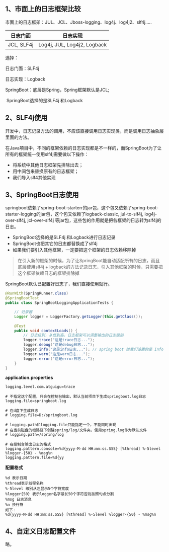## 1、市面上的日志框架比较

市面上的日志框架：JUL、JCL、Jboss-logging、log4j、log4j2、slf4j.....

| 日志门面   | 日志实现                    |
| ---------- | --------------------------- |
| JCL, SLF4j | Log4j, JUL, Log4j2, Logback |

选择：

日志门面：SLF4j

日志实现：Logback

SpringBoot：底层是Spring，Spring框架默认是JCL;

​	SpringBoot选择的是SLF4j 和Logback

## 2、SLF4j使用

​	开发中，日志记录方法的调用，不应该直接调用日志实现类，而是调用日志抽象层里面的方法。

在Java项目中，不同的框架依赖的日志实现都是不一样的，而SpringBoot为了让所有的框架统一使用slf4j需要做以下操作：

* 将系统中其他日志框架先排除出去；
* 用中间包来替换原有的日志框架；
* 我们导入slf4其他实现

## 3、SpringBoot日志使用

​	springboot依赖了spring-boot-starterr的jar包，这个包又依赖了spring-boot-starter-logging的jar包，这个包又依赖了logback-classic, jul-to-slf4j, log4j-over-slf4j, jcl-over-slf4j 等jar包，这些包的作用就是把各框架的日志转为slf4j的日志。

* SpringBoot选择的是SLF4j 和Logback进行日志记录
* SpringBoot也把其它的日志都替换成了slf4j
* 如果我们要引入其他框架，一定要把这个框架的日志依赖移除掉

> 在引入新的框架的时候，为了让SpringBoot能自动适配所有的日志，而且底层使用slf4j + logback的方法记录日志，引入其他框架的时候，只需要把这个框架依赖日志的框架排除掉

SpringBoot默认已配置好日志了，我们直接使用就行。

```java
@RunWith(SpringRunner.class)
@SpringBootTest
public class SpringBootLoggingApplicationTests {

    // 记录器
    Logger logger = LoggerFactory.getLogger(this.getClass());
    
    @Test
    public void contextLoads() {
        // 日志级别，从低到高，日志框架可以调整输出的日志级别
        logger.trace("这是trace日志...");
        logger.debug("这是debug日志...");
        logger.info("这是info日志..."); // spring boot 给我们设置的是 info 级别的日志
        logger.warn("这是warn日志...");
        logger.error("这是error日志...");
    }
}
```

**application.properties**

```properties
logging.level.com.atguigu=trace

# 不指定这个配置，只会在控制台输出，默认当前项目下生成springboot.log日志
logging.file=springboot.log

# 在d盘下生成日志
# logging.file=D:/springboot.log

# logging.path和logging.file只能指定一个，不能同时出现
# 在当前磁盘的根路径下创建spring/log/文件夹，使用spring.log作为默认文件
# logging.path=/spring/log

# 在控制台输出日志的格式
logging.pattern.console=%d{yyyy-M-dd HH:mm:ss.SSS} [%thread] %-5level %logger-{50} - %msg%n
logging.pattern.file=%d{yy
```

**配置格式**

```properties
%d 表示日期
%thread表示线程名称
%-5level 级别从左显示5个字符宽度
%logger{50} 表示logger名字最长50个字符否则按照句点分割
%msg 日志消息
%n 换行符
如下：
%d{yyyy-M-dd HH:mm:ss.SSS} [%thread] %-5level %logger-{50} - %msg%n
```

## 4、自定义日志配置文件

略。